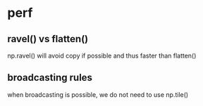 # perf

## ravel() vs flatten()
np.ravel() will avoid copy if possible and thus faster than flatten() 

## broadcasting rules
when broadcasting is possible, we do not need to use np.tile()